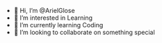 - 👋 Hi, I’m @ArielGlose
- 👀 I’m interested in Learning
- 🌱 I’m currently learning Coding
- 💞️ I’m looking to collaborate on something special

<!---
ArielGlose/ArielGlose is a ✨ special ✨ repository because its `README.md` (this file) appears on your GitHub profile.
You can click the Preview link to take a look at your changes.
--->
